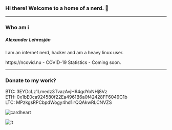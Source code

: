 ### Hi there!  Welcome to a home of a nerd. 👋
<hr>
<h3>Who am i</h3>
<h5>Alexander Lehresjön</h5>
<p>I am an internet nerd, hacker and am a heavy linux user.</p>
https://ncovid.nu - COVID-19 Statistics - Coming soon.
<hr>

<h3>Donate to my work?</h3>

BTC: 3EYDcLz1Lmedz3TvazAvjH64gdYoNHj8Vz<br>
ETH: 0x1bE0ca924580f22Ea4961B6a0f42428FF6049C1b<br>
LTC: MPzkgsRPCbpdWogy4hd1irQQAkwRLCNVZS

![cardheart](https://user-images.githubusercontent.com/84492503/132641082-81655dd6-906d-4822-9e7d-c6e1705d0593.png)

![it](https://user-images.githubusercontent.com/84492503/132641392-11174aa0-1fa1-4437-afc7-63409f903741.png)

